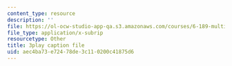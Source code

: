 ```yaml
---
content_type: resource
description: ''
file: https://ol-ocw-studio-app-qa.s3.amazonaws.com/courses/6-189-multicore-programming-primer-january-iap-2007/aec4ba73e72478de3c110200c41875d6_Wn3QDv-Dt3M.srt
file_type: application/x-subrip
resourcetype: Other
title: 3play caption file
uid: aec4ba73-e724-78de-3c11-0200c41875d6
---
```

